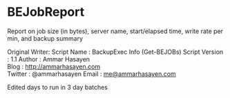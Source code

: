 # BEJobReport
Report on job size (in bytes), server name, start/elapsed time, write rate per min, and backup summary

Original Writer:
        Script Name                :         BackupExec Info (Get-BEJOBs)
        Script Version             :         1.1
        Author                     :         Ammar Hasayen   
        Blog                       :         http://ammarhasayen.com         
        Twitter                    :         @ammarhasayen
        Email                      :         me@ammarhasayen.com

Edited days to run in 3 day batches
